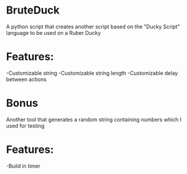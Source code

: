 # BruteDuck

A python script that creates another script based on the "Ducky Script" language to be used on a Ruber Ducky

# Features:
-Customizable string
-Customizable string length
-Customizable delay between actions

# Bonus

Another tool that generates a random string containing numbers which I used for testing

# Features:
-Build in timer
